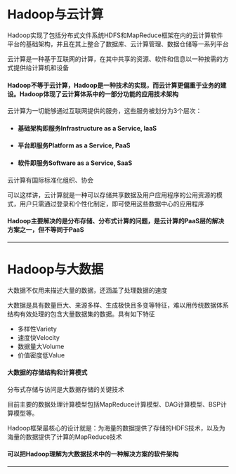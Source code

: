 # Hadoop与云计算

Hadoop实现了包括分布式文件系统HDFS和MapReduce框架在内的云计算软件平台的基础架构，并且在其上整合了数据库、云计算管理、数据仓储等一系列平台

云计算是一种基于互联网的计算，在其中共享的资源、软件和信息以一种按需的方式提供给计算机和设备

#### Hadoop不等于云计算，Hadoop是一种技术的实现，而云计算更偏重于业务的建设。Hadoop体现了云计算体系中的一部分功能的应用技术架构

云计算为一切能够通过互联网提供的服务，这些服务被划分为3个层次：

+ #### 基础架构即服务Infrastructure as a Service, IaaS

+ #### 平台即服务Platform as a Service, PaaS

+ #### 软件即服务Software as a Service, SaaS

云计算有国际标准化组织、协会

可以这样讲，云计算就是一种可以存储共享数据及用户应用程序的公用资源的模式，用户只需通过登录和个性化制定，即可使用这些数据中心的应用程序

#### Hadoop主要解决的是分布存储、分布式计算的问题，是云计算的PaaS层的解决方案之一，但不等同于PaaS

---

# Hadoop与大数据

大数据不仅用来描述大量的数据，还涵盖了处理数据的速度

大数据是具有数量巨大、来源多样、生成极快且多变等特征，难以用传统数据体系结构有效处理的包含大量数据集的数据。具有如下特征

+ 多样性Variety
+ 速度快Velocity
+ 数据量大Volume
+ 价值密度低Value

#### 大数据的存储结构和计算模式

分布式存储与访问是大数据存储的关键技术

目前主要的数据处理计算模型包括MapReduce计算模型、DAG计算模型、BSP计算模型等。



Hadoop框架最核心的设计就是：为海量的数据提供了存储的HDFS技术，以及为海量的数据提供了计算的MapReduce技术

#### 可以把Hadoop理解为大数据技术中的一种解决方案的软件架构

















---

